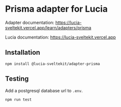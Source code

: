 # Prisma adapter for Lucia

Adapter documentation: https://lucia-sveltekit.vercel.app/learn/adapters/prisma

Lucia documentation: https://lucia-sveltekit.vercel.app

## Installation

```
npm install @lucia-sveltekit/adapter-prisma
```

## Testing

Add a postgresql database url to `.env`.

```
npm run test
```